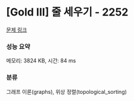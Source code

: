# [Gold III] 줄 세우기 - 2252 

[문제 링크](https://www.acmicpc.net/problem/2252) 

### 성능 요약

메모리: 3824 KB, 시간: 84 ms

### 분류

그래프 이론(graphs), 위상 정렬(topological_sorting)

